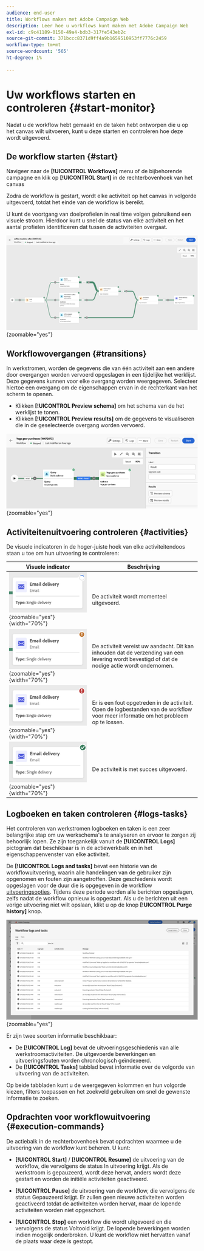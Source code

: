```yaml
---
audience: end-user
title: Workflows maken met Adobe Campaign Web
description: Leer hoe u workflows kunt maken met Adobe Campaign Web
exl-id: c9c41189-0150-49a4-bdb3-317fe543eb2c
source-git-commit: 371bccc8371d9ff4a9b1659510953ff7776c2459
workflow-type: tm+mt
source-wordcount: '565'
ht-degree: 1%

---
```


# Uw workflows starten en controleren {#start-monitor}

Nadat u de workflow hebt gemaakt en de taken hebt ontworpen die u op het canvas wilt uitvoeren, kunt u deze starten en controleren hoe deze wordt uitgevoerd.

## De workflow starten {#start}

Navigeer naar de **[!UICONTROL Workflows]** menu of de bijbehorende campagne en klik op **[!UICONTROL Start]** in de rechterbovenhoek van het canvas

Zodra de workflow is gestart, wordt elke activiteit op het canvas in volgorde uitgevoerd, totdat het einde van de workflow is bereikt.

U kunt de voortgang van doelprofielen in real time volgen gebruikend een visuele stroom. Hierdoor kunt u snel de status van elke activiteit en het aantal profielen identificeren dat tussen de activiteiten overgaat.

![](assets/workflow-execution.png){zoomable=&quot;yes&quot;}

## Workflowovergangen {#transitions}

In werkstromen, worden de gegevens die van één activiteit aan een andere door overgangen worden vervoerd opgeslagen in een tijdelijke het werklijst. Deze gegevens kunnen voor elke overgang worden weergegeven. Selecteer hiertoe een overgang om de eigenschappen ervan in de rechterkant van het scherm te openen.

* Klikken **[!UICONTROL Preview schema]** om het schema van de het werklijst te tonen.
* Klikken **[!UICONTROL Preview results]** om de gegevens te visualiseren die in de geselecteerde overgang worden vervoerd.

![](assets/transition.png){zoomable=&quot;yes&quot;}

## Activiteitenuitvoering controleren {#activities}

De visuele indicatoren in de hoger-juiste hoek van elke activiteitendoos staan u toe om hun uitvoering te controleren:

| Visuele indicator | Beschrijving |
|-----|------------|
| ![](assets/activity-status-pending.png){zoomable=&quot;yes&quot;}{width="70%"} | De activiteit wordt momenteel uitgevoerd. |
| ![](assets/activity-status-orange.png){zoomable=&quot;yes&quot;}{width="70%"} | De activiteit vereist uw aandacht. Dit kan inhouden dat de verzending van een levering wordt bevestigd of dat de nodige actie wordt ondernomen. |
| ![](assets/activity-status-red.png){zoomable=&quot;yes&quot;}{width="70%"} | Er is een fout opgetreden in de activiteit. Open de logbestanden van de workflow voor meer informatie om het probleem op te lossen. |
| ![](assets/activity-status-green.png){zoomable=&quot;yes&quot;}{width="70%"} | De activiteit is met succes uitgevoerd. |

## Logboeken en taken controleren {#logs-tasks}

Het controleren van werkstromen logboeken en taken is een zeer belangrijke stap om uw werkschema&#39;s te analyseren en ervoor te zorgen zij behoorlijk lopen. Ze zijn toegankelijk vanuit de **[!UICONTROL Logs]** pictogram dat beschikbaar is in de actiewerkbalk en in het eigenschappenvenster van elke activiteit.

De **[!UICONTROL Logs and tasks]** bevat een historie van de workflowuitvoering, waarin alle handelingen van de gebruiker zijn opgenomen en fouten zijn aangetroffen. Deze geschiedenis wordt opgeslagen voor de duur die is opgegeven in de workflow [uitvoeringsopties](workflow-settings.md). Tijdens deze periode worden alle berichten opgeslagen, zelfs nadat de workflow opnieuw is opgestart. Als u de berichten uit een vorige uitvoering niet wilt opslaan, klikt u op de knop **[!UICONTROL Purge history]** knop.

![](assets/workflow-logs.png){zoomable=&quot;yes&quot;}

Er zijn twee soorten informatie beschikbaar:

* De **[!UICONTROL Log]** bevat de uitvoeringsgeschiedenis van alle werkstroomactiviteiten. De uitgevoerde bewerkingen en uitvoeringsfouten worden chronologisch geïndexeerd.
* De **[!UICONTROL Tasks]** tabblad bevat informatie over de volgorde van uitvoering van de activiteiten.

Op beide tabbladen kunt u de weergegeven kolommen en hun volgorde kiezen, filters toepassen en het zoekveld gebruiken om snel de gewenste informatie te zoeken.

## Opdrachten voor workflowuitvoering {#execution-commands}

De actiebalk in de rechterbovenhoek bevat opdrachten waarmee u de uitvoering van de workflow kunt beheren. U kunt:

* **[!UICONTROL Start]** / **[!UICONTROL Resume]** de uitvoering van de workflow, die vervolgens de status In uitvoering krijgt. Als de werkstroom is gepauzeerd, wordt deze hervat, anders wordt deze gestart en worden de initiële activiteiten geactiveerd.

* **[!UICONTROL Pause]** de uitvoering van de workflow, die vervolgens de status Gepauzeerd krijgt. Er zullen geen nieuwe activiteiten worden geactiveerd totdat de activiteiten worden hervat, maar de lopende activiteiten worden niet opgeschort.

* **[!UICONTROL Stop]** een workflow die wordt uitgevoerd en die vervolgens de status Voltooid krijgt. De lopende bewerkingen worden indien mogelijk onderbroken. U kunt de workflow niet hervatten vanaf de plaats waar deze is gestopt.
